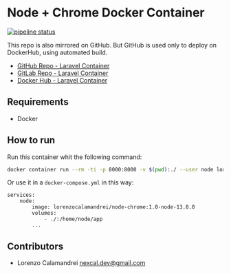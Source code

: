 # Node + Chrome Docker Container

[![pipeline status](https://gitlab.com/lorenzocalamandrei/node-chrome/badges/master/pipeline.svg)](https://gitlab.com/lorenzocalamandrei/node-chrome/-/commits/master)

This repo is also mirrored on GitHub.
But GitHub is used only to deploy on DockerHub, using automated build.

- [GitHub Repo - Laravel Container](https://github.com/CalamandreiLorenzo/node-chrome)
- [GitLab Repo - Laravel Container](https://gitlab.com/lorenzocalamandrei/node-chrome)
- [Docker Hub - Laravel Container](https://hub.docker.com/r/lorenzocalamandrei/node-chrome)

## Requirements

- Docker

## How to run

Run this container whit the following command: 

```bash
docker container run --rm -ti -p 8000:8000 -v $(pwd):./ --user node lorenzocalamandrei/node-chrome:x-node-x bash
```

Or use it in a `docker-compose.yml` in this way:

```docker-compose
services:
    node:
        image: lorenzocalamandrei/node-chrome:1.0-node-13.8.0
        volumes:
            - ./:/home/node/app
        ...
```

## Contributors

- Lorenzo Calamandrei <nexcal.dev@gmail.com>

